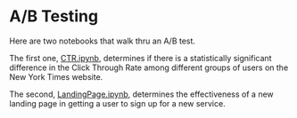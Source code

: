 # A/B Testing

Here are two notebooks that walk thru an A/B test.

The first one, [CTR.ipynb](CTR.ipynb), determines if there is a statistically significant difference in the Click Through Rate among different groups of users on the New York Times website.

The second, [LandingPage.ipynb](LandingPage.ipynb), determines the effectiveness of a new landing page in getting a user to sign up for a new service.
